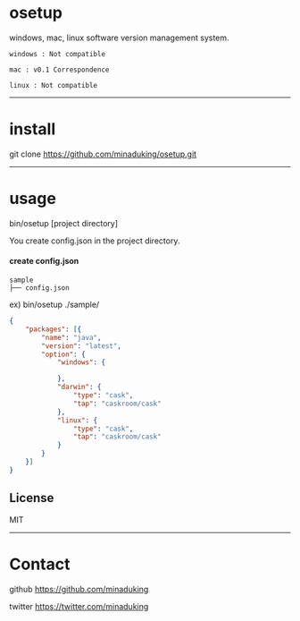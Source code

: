 # osetup
windows, mac, linux software version management system.

````
windows : Not compatible

mac : v0.1 Correspondence

linux : Not compatible
````

****

# install
git clone https://github.com/minaduking/osetup.git

****

# usage
bin/osetup [project directory]

You create config.json in the project directory.

#### create config.json ####
````
sample
├── config.json
````

ex) bin/osetup ./sample/

```config.json
{
	"packages": [{
		"name": "java", 
		"version": "latest",
		"option": {
			"windows": {

			},
			"darwin": {
				"type": "cask",
				"tap": "caskroom/cask"
			},
			"linux": {
				"type": "cask",
				"tap": "caskroom/cask"
			}
		}
	}]
}
```

## License
MIT

****

# Contact

github
https://github.com/minaduking

twitter
https://twitter.com/minaduking
